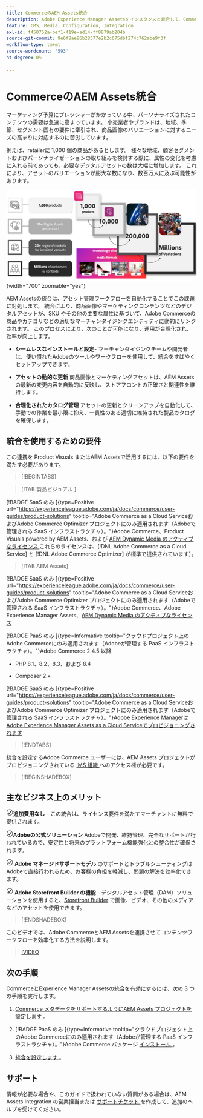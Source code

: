 ```yaml
---
title: CommerceのAEM Assets統合
description: Adobe Experience Manager Assetsをインスタンスと統合して、Commerce ストアフロント  [!DNL Commerce]  メディアファイルを作成および管理する方法について説明します。
feature: CMS, Media, Configuration, Integration
exl-id: f450752a-bef1-419e-ad14-ff8879ab204b
source-git-commit: 9e6f8ae86b28577e2b2c675dbf274c762abe9f3f
workflow-type: tm+mt
source-wordcount: '593'
ht-degree: 0%

---
```


# CommerceのAEM Assets統合

マーケティング予算にプレッシャーがかかっている中、パーソナライズされたコンテンツの需要は急速に高まっています。 小売業者やブランドは、地域、季節、セグメント固有の要件に牽引され、商品画像のバリエーションに対するニーズの高まりに対応するのに苦労しています。

例えば、retailerに 1,000 個の商品があるとします。 様々な地域、顧客セグメントおよびパーソナライゼーションの取り組みを検討する際に、属性の変化を考慮に入れる前であっても、必要なデジタルアセットの数は大幅に増加します。 これにより、アセットのバリエーションが膨大な数になり、数百万人に及ぶ可能性があります。

![ 概要 ](assets/product-visuals-example.png){width="700" zoomable="yes"}

AEM Assetsの統合は、アセット管理ワークフローを自動化することでこの課題に対処します。 統合により、商品画像やマーケティングコンテンツなどのデジタルアセットが、SKU やその他の主要な属性に基づいて、Adobe Commerceの商品やカテゴリなどの適切なマーチャンダイジングエンティティに動的にリンクされます。 このプロセスにより、次のことが可能になり、運用が合理化され、効率が向上します。

* **シームレスなインストールと設定**- マーチャンダイジングチームや開発者は、使い慣れたAdobeのツールやワークフローを使用して、統合をすばやくセットアップできます。

* **アセットの動的な更新** 商品画像とマーケティングアセットは、AEM Assetsの最新の変更内容を自動的に反映し、ストアフロントの正確さと関連性を維持します。

* **合理化されたカタログ管理** アセットの更新とクリーンアップを自動化して、手動での作業を最小限に抑え、一貫性のある適切に維持された製品カタログを確保します。

## 統合を使用するための要件

この連携を Product Visuals またはAEM Assetsで活用するには、以下の要件を満たす必要があります。

>[!BEGINTABS]

>[!TAB  製品ビジュアル ]

[!BADGE SaaS のみ &#x200B;]{type=Positive url="https://experienceleague.adobe.com/ja/docs/commerce/user-guides/product-solutions" tooltip="Adobe Commerce as a Cloud ServiceおよびAdobe Commerce Optimizer プロジェクトにのみ適用されます（Adobeで管理される SaaS インフラストラクチャ）。"}Adobe Commerce、Product Visuals powered by AEM Assets、および [AEM Dynamic Media のアクティブなライセンス ](https://experienceleague.adobe.com/ja/docs/experience-manager-65/content/assets/dynamic/administering-dynamic-media) これらのライセンスは、[!DNL Adobe Commerce as a Cloud Service] と [!DNL Adobe Commerce Optimizer] が標準で提供されています）。

>[!TAB AEM Assets]

[!BADGE SaaS のみ &#x200B;]{type=Positive url="https://experienceleague.adobe.com/ja/docs/commerce/user-guides/product-solutions" tooltip="Adobe Commerce as a Cloud ServiceおよびAdobe Commerce Optimizer プロジェクトにのみ適用されます（Adobeで管理される SaaS インフラストラクチャ）。"}Adobe Commerce、Adobe Experience Manager Assets、[AEM Dynamic Media のアクティブなライセンス ](https://experienceleague.adobe.com/ja/docs/experience-manager-65/content/assets/dynamic/administering-dynamic-media)

[!BADGE PaaS のみ &#x200B;]{type=Informative tooltip="クラウドプロジェクト上のAdobe Commerceにのみ適用されます（Adobeが管理する PaaS インフラストラクチャ）。"}Adobe Commerce 2.4.5 以降

* PHP 8.1、8.2、8.3、および 8.4

* Composer 2.x

[!BADGE SaaS のみ &#x200B;]{type=Positive url="https://experienceleague.adobe.com/ja/docs/commerce/user-guides/product-solutions" tooltip="Adobe Commerce as a Cloud ServiceおよびAdobe Commerce Optimizer プロジェクトにのみ適用されます（Adobeで管理される SaaS インフラストラクチャ）。"}Adobe Experience Managerは [Adobe Experience Manager Assets as a Cloud Serviceでプロビジョニングされます ](https://experienceleague.adobe.com/ja/docs/experience-manager-cloud-service/content/assets/overview)

>[!ENDTABS]

統合を設定するAdobe Commerce ユーザーには、AEM Assets プロジェクトがプロビジョニングされている [IMS 組織 ](https://experienceleague.adobe.com/ja/docs/core-services/interface/administration/organizations#concept_EA8AEE5B02CF46ACBDAD6A8508646255) へのアクセス権が必要です。

>[!BEGINSHADEBOX]

## 主なビジネス上のメリット

![ チェック ](assets/icon-check.png)**追加費用なし** – この統合は、ライセンス要件を満たすマーチャントに無料で提供されます。

![check](assets/icon-check.png)**Adobeの公式ソリューション** Adobeで開発、維持管理、完全なサポートが行われているので、安定性と将来のプラットフォーム機能強化との整合性が確保されます。

![ チェック ](assets/icon-check.png) **Adobe マネージドサポートモデル** のサポートとトラブルシューティングはAdobeで直接行われるため、お客様の負担を軽減し、問題の解決を効率化できます。

![ チェック ](assets/icon-check.png) **Adobe Storefront Builder の機能** - デジタルアセット管理（DAM）ソリューションを使用すると、[Storefront Builder](https://experienceleague.adobe.com/developer/commerce/storefront/merchants/storefront-builder/?lang=ja#userlabs-commerce-genai-product-visuals) で画像、ビデオ、その他のメディアなどのアセットを使用できます。

>[!ENDSHADEBOX]

このビデオでは、Adobe CommerceとAEM Assetsを連携させてコンテンツワークフローを効率化する方法を説明します。

>[!VIDEO](https://video.tv.adobe.com/v/3447837)

## 次の手順

CommerceとExperience Manager Assetsの統合を有効にするには、次の 3 つの手順を実行します。

1. [Commerce メタデータをサポートするようにAEM Assets プロジェクトを設定します ](get-started/configure-aem.md)。

1. [!BADGE PaaS のみ &#x200B;]{type=Informative tooltip="クラウドプロジェクト上のAdobe Commerceにのみ適用されます（Adobeが管理する PaaS インフラストラクチャ）。"}Adobe Commerce パッケージ [ インストール ](get-started/configure-commerce.md)。

1. [ 統合を設定します ](get-started/setup-synchronization.md)。

## サポート

情報が必要な場合や、このガイドで扱われていない質問がある場合は、AEM Assets Integration の営業担当または [ サポートチケット ](https://experienceleague.adobe.com/docs/commerce-knowledge-base/kb/help-center-guide/magento-help-center-user-guide.html?lang=ja#submit-ticket) を作成して、追加のヘルプを受けてください。
